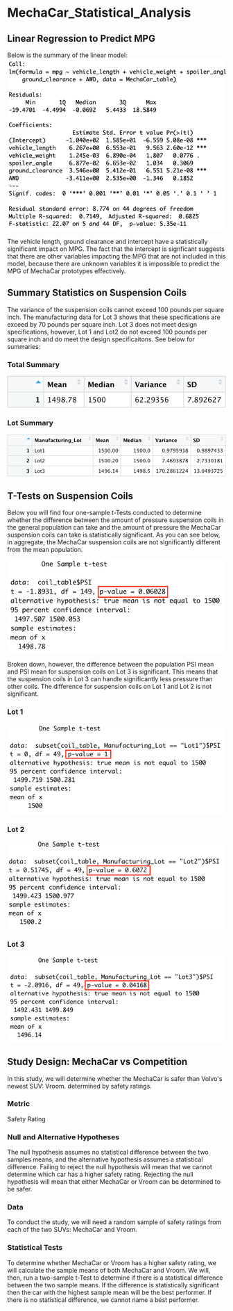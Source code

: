 # MechaCar_Statistical_Analysis

## Linear Regression to Predict MPG
Below is the summary of the linear model:
![summarize_linearmodel.png](https://github.com/liviblocker/MechaCar_Statistical_Analysis/blob/main/images/summarize_linearmodel.png)

The vehicle length, ground clearance and intercept have a statistically significant impact on MPG. The fact that the intercept is signficant suggests that there are other variables impacting the MPG that are not included in this model, because there are unknown variables it is impossible to predict the MPG of MechaCar prototypes effectively.

## Summary Statistics on Suspension Coils
The variance of the suspension coils cannot exceed 100 pounds per square inch. The manufacturing data for Lot 3 shows that these specifications are exceed by 70 pounds per square inch. Lot 3 does not meet design specifications, however, Lot 1 and Lot2 do not exceed 100 pounds per square inch and do meet the design specificaitons. See below for summaries:

### Total Summary
![total_summary.png](https://github.com/liviblocker/MechaCar_Statistical_Analysis/blob/main/images/total_summary.png)

### Lot Summary
![lot_summary.png](https://github.com/liviblocker/MechaCar_Statistical_Analysis/blob/main/images/lot_summary.png)

## T-Tests on Suspension Coils
Below you will find four one-sample t-Tests conducted to determine whether the difference between the amount of pressure suspension coils in the general population can take and the amount of pressure the MechaCar suspension coils can take is statistically significant. As you can see below, in aggregate, the MechaCar suspension coils are not significantly different from the mean population.

![t-test_total.png](https://github.com/liviblocker/MechaCar_Statistical_Analysis/blob/main/images/t-test_total.png)

Broken down, however, the difference between the population PSI mean and PSI mean for suspension coils on Lot 3 is significant. This means that the suspension coils in Lot 3 can handle significantly less pressure than other coils. The difference for suspension coils on Lot 1 and Lot 2 is not significant.

### Lot 1
![t-test_Lot1.png](https://github.com/liviblocker/MechaCar_Statistical_Analysis/blob/main/images/t-test_Lot1.png)

### Lot 2
![t-test_Lot2.png](https://github.com/liviblocker/MechaCar_Statistical_Analysis/blob/main/images/t-test_Lot2.png)

### Lot 3
![t-test_Lot3.png](https://github.com/liviblocker/MechaCar_Statistical_Analysis/blob/main/images/t-test_Lot3.png)


## Study Design: MechaCar vs Competition
In this study, we will determine whether the MechaCar is safer than Volvo's newest SUV: Vroom. determined by safety ratings.

### Metric
Safety Rating

### Null and Alternative Hypotheses
The null hypothesis assumes no statistical difference between the two samples means, and the alternative hypothesis assumes a statistical difference. Failing to reject the null hypothesis will mean that we cannot determine which car has a higher safety rating. Rejecting the null hypothesis will mean that either MechaCar or Vroom can be determined to be safer.

### Data
To conduct the study, we will need a random sample of safety ratings from each of the two SUVs: MechaCar and Vroom.

### Statistical Tests
To determine whether MechaCar or Vroom has a higher safety rating, we will calculate the sample means of both MechaCar and Vroom. We will, then, run a two-sample t-Test to determine if there is a statistical difference between the two sample means. If the difference is statistically significant then the car with the highest sample mean will be the best performer. If there is no statistical difference, we cannot name a best performer.
